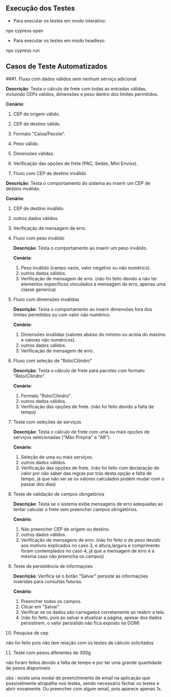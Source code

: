 ## Execução dos Testes

- Para executar os testes em modo interativo:

npx cypress open

- Para executar os testes em modo headless:

npx cypress run

## Casos de Teste Automatizados

###1. Fluxo com dados válidos sem nenhum serviço adicional
   
**Descrição**: Testa o cálculo de frete com todas as entradas válidas, incluindo CEPs válidos, dimensões e peso dentro dos limites permitidos.

**Cenário**:
   1. CEP de origem válido.
   2. CEP de destino válido.
   3. Formato "Caixa/Pacote".
   4. Peso válido.
   5. Dimensões válidas.
   6. Verificação das opções de frete (PAC, Sedex, Mini Envios).
      
2. Fluxo com CEP de destino inválido
   
**Descrição**: Testa o comportamento do sistema ao inserir um CEP de destino inválido.

**Cenário**:
   1. CEP de destino inválido.
   2. outros dados válidos.
   3. Verificação de mensagem de erro.
      
3. Fluxo com peso inválido
   
   **Descrição**: Testa o comportamento ao inserir um peso inválido.
   
   **Cenário**:
   1. Peso inválido (campo vazio, valor negativo ou não numérico).
   2. outros dados válidos.
   3. Verificação de mensagem de erro.
   (não foi feito devido a não ter elementos específicos vinculados a mensagem de erro, apenas uma classe generica)

4. Fluxo com dimensões inválidas
   
   **Descrição**: Testa o comportamento ao inserir dimensões fora dos limites permitidos ou com valor não numérico.
   
   **Cenário**:
   1. Dimensões inválidas (valores abaixo do mínimo ou acima do máximo e valores não numéricos).
   2. outros dados válidos.
   3. Verificação de mensagem de erro.
      
5. Fluxo com seleção de "Rolo/Cilindro"
    
   **Descrição**: Testa o cálculo de frete para pacotes com formato "Rolo/Cilindro".
   
   **Cenário**:
   1. Formato "Rolo/Cilindro".
   2. outros dados válidos.
   3. Verificação das opções de frete.
   (não foi feito devido a falta de tempo)
   
7. Teste com seleções de serviços
    
   **Descrição**: Testa o cálculo de frete com uma ou mais opções de serviços selecionadas ("Mão Própria" e "AR").
    
   **Cenário**:
   1. Seleção de uma ou mais serviços.
   2. outros dados válidos.
   3. Verificação das opções de frete.
   (não foi feito com declaração de valor por não saber das regras por trás desta opção e falta de tempo, já que não sei se os valores calculados podem mudar com o passar dos dias)

8. Teste de validação de campos obrigatórios
    
   **Descrição**: Testa se o sistema exibe mensagens de erro adequadas ao tentar calcular o frete sem preencher campos obrigatórios.
    
   **Cenário**:
   1. Não preencher CEP de origem ou destino.
   2. outros dados válidos.
   3. Verificação de mensagens de erro.
   (não foi feito o de peso devido aos motivos explicados no caso 3, e altura,largura e comprimento foram contemplados no caso 4, já que a mensagem de erro é a mesma caso não preencha os campos)

9. Teste de persistência de informações
    
   **Descrição**: Verifica se o botão "Salvar" persiste as informações inseridas para consultas futuras.
    
   **Cenário**:
   1. Preencher todos os campos.
   2. Clicar em "Salvar".
   3. Verificar se os dados são carregados corretamente ao reabrir a tela.
   4. (não foi feito, pois ao salvar e atualizar a página, apesar dos dados persistirem, o valor persistido não fica exposto na DOM)
      
10. Pesquisa de cep
    
   não foi feito pois não tem relação com os testes de cálculo solicitados
   
11. Teste com pesos diferentes de 300g

   não foram feitos devido a falta de tempo e por ter uma grande quantidade de pesos disponíveis

obs : existe uma modal de preenchimento de email na aplicação que possivelmente atrapalhe nos testes, sendo necessário fechar os testes e abrir novamente. Ou preencher com algum email, pois aparece apenas 1x.

